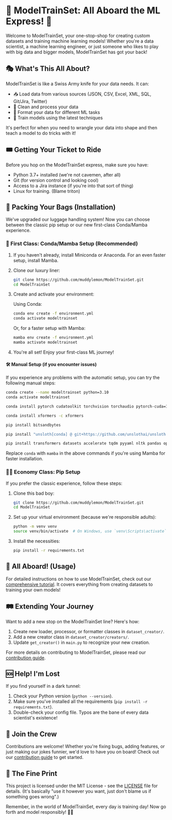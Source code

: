 # 🚂 ModelTrainSet: All Aboard the ML Express! 🚂

Welcome to ModelTrainSet, your one-stop-shop for creating custom datasets and training machine learning models! Whether you're a data scientist, a machine learning engineer, or just someone who likes to play with big data and bigger models, ModelTrainSet has got your back!

## 🎭 What's This All About?

ModelTrainSet is like a Swiss Army knife for your data needs. It can:

- 📥 Load data from various sources (JSON, CSV, Excel, XML, SQL, Git/Jira, Twitter)
- 🧹 Clean and process your data
- 🎨 Format your data for different ML tasks
- 🚀 Train models using the latest techniques

It's perfect for when you need to wrangle your data into shape and then teach a model to do tricks with it!

## 🎟️ Getting Your Ticket to Ride

Before you hop on the ModelTrainSet express, make sure you have:

- Python 3.7+ installed (we're not cavemen, after all)
- Git (for version control and looking cool)
- Access to a Jira instance (if you're into that sort of thing)
- Linux for training. (Blame triton)

## 🧳 Packing Your Bags (Installation)

We've upgraded our luggage handling system! Now you can choose between the classic pip setup or our new first-class Conda/Mamba experience.

### 🌟 First Class: Conda/Mamba Setup (Recommended)

1. If you haven't already, install Miniconda or Anaconda. For an even faster setup, install Mamba.

2. Clone our luxury liner:

   ```bash
   git clone https://github.com/muddylemon/ModelTrainSet.git
   cd ModelTrainSet
   ```

3. Create and activate your environment:

   Using Conda:

   ```bash
   conda env create -f environment.yml
   conda activate modeltrainset
   ```

   Or, for a faster setup with Mamba:

   ```bash
   mamba env create -f environment.yml
   mamba activate modeltrainset
   ```

4. You're all set! Enjoy your first-class ML journey!

#### 🛠️ Manual Setup (if you encounter issues)

If you experience any problems with the automatic setup, you can try the following manual steps:

```bash
conda create --name modeltrainset python=3.10
conda activate modeltrainset

conda install pytorch cudatoolkit torchvision torchaudio pytorch-cuda=12.1 -c pytorch -c nvidia

conda install xformers -c xformers

pip install bitsandbytes

pip install "unsloth[conda] @ git+https://github.com/unslothai/unsloth.git"

pip install transformers datasets accelerate tqdm pyyaml nltk pandas openpyxl sqlalchemy gitpython jira python-dotenv peft trl
```

Replace `conda` with `mamba` in the above commands if you're using Mamba for faster installation.

### 🚶‍♂️ Economy Class: Pip Setup

If you prefer the classic experience, follow these steps:

1. Clone this bad boy:

   ```bash
   git clone https://github.com/muddylemon/ModelTrainSet.git
   cd ModelTrainSet
   ```

2. Set up your virtual environment (because we're responsible adults):

   ```bash
   python -m venv venv
   source venv/bin/activate  # On Windows, use `venv\Scripts\activate`
   ```

3. Install the necessities:

   ```bash
   pip install -r requirements.txt
   ```

## 🚂 All Aboard! (Usage)

For detailed instructions on how to use ModelTrainSet, check out our [comprehensive tutorial](docs/tutorial.md). It covers everything from creating datasets to training your own models!

## 🛤️ Extending Your Journey

Want to add a new stop on the ModelTrainSet line? Here's how:

1. Create new loader, processor, or formatter classes in `dataset_creator/`.
2. Add a new creator class in `dataset_creator/creators/`.
3. Update `get_creator()` in `main.py` to recognize your new creation.

For more details on contributing to ModelTrainSet, please read our [contribution guide](CONTRIBUTING.md).

## 🆘 Help! I'm Lost

If you find yourself in a dark tunnel:

1. Check your Python version (`python --version`).
2. Make sure you've installed all the requirements (`pip install -r requirements.txt`).
3. Double-check your config file. Typos are the bane of every data scientist's existence!

## 🤝 Join the Crew

Contributions are welcome! Whether you're fixing bugs, adding features, or just making our jokes funnier, we'd love to have you on board! Check out our [contribution guide](CONTRIBUTING.md) to get started.

## 📜 The Fine Print

This project is licensed under the MIT License - see the [LICENSE](LICENSE) file for details. (It's basically "use it however you want, just don't blame us if something goes wrong".)

Remember, in the world of ModelTrainSet, every day is training day! Now go forth and model responsibly! 🚂💨
